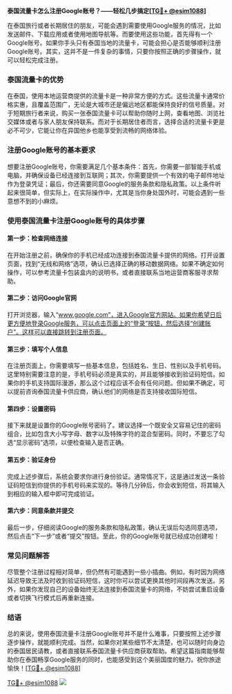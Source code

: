 **泰国流量卡怎么注册Google账号？——轻松几步搞定[[TG💪+ @esim1088](https://t.me/s/esim1088)]**

在泰国旅行或者长期居住的朋友，可能会遇到需要使用Google服务的情况，比如发送邮件、下载应用或者使用地图导航等。而要使用这些功能，首先得有一个Google账号。如果你手头只有泰国当地的流量卡，可能会担心是否能够顺利注册Google账号。其实，这并不是一件复杂的事情，只要你按照正确的步骤操作，就可以轻松完成注册。

### 泰国流量卡的优势

在泰国，使用本地运营商提供的流量卡是一种非常方便的方式。这些流量卡通常价格实惠，且覆盖范围广，无论是大城市还是偏远地区都能保持良好的信号质量。对于短期旅行者来说，购买一张泰国流量卡可以帮助你随时上网，查看地图、浏览社交媒体或者与家人朋友保持联系。而对于长期居住者而言，选择合适的流量卡更是必不可少，它能让你在异国他乡也能享受到流畅的网络体验。

### 注册Google账号的基本要求

想要注册Google账号，你需要满足几个基本条件：首先，你需要一部智能手机或电脑，并确保设备已经连接到互联网；其次，你需要提供一个有效的电子邮件地址作为登录凭证；最后，你还需要同意Google的服务条款和隐私政策。以上条件听起来很简单，但实际上，在实际操作中，尤其是当你身处国外时，可能会遇到一些意想不到的小麻烦。

### 使用泰国流量卡注册Google账号的具体步骤

#### 第一步：检查网络连接

在开始注册之前，确保你的手机已经成功连接到泰国流量卡提供的网络。打开设置页面，找到“无线和网络”选项，确认已选择正确的移动数据网络。如果不确定如何操作，可以参考流量卡包装盒内的说明书，或者直接联系当地运营商客服寻求帮助。

#### 第二步：访问Google官网

打开浏览器，输入“www.google.com”，进入Google官方网站。如果你希望日后更方便地登录Google服务，可以点击页面上的“登录”按钮，然后选择“创建账户”。这样可以直接跳转到注册页面。

#### 第三步：填写个人信息

在注册页面上，你需要填写一些基本信息，包括姓名、生日、性别以及手机号码。这里特别需要注意的是，手机号码必须是真实的，并且能够接收到验证码短信。如果你的手机支持国际漫游，那么这个过程应该不会有任何问题。但如果不确定，可以提前咨询泰国流量卡供应商，确认他们的网络是否支持接收国际短信。

#### 第四步：设置密码

接下来就是设置你的Google账号密码了。建议选择一个既安全又容易记住的密码组合，比如包含大小写字母、数字以及特殊字符的混合型密码。同时，不要忘了勾选“显示密码”选项，以便检查输入是否正确。

#### 第五步：验证身份

完成上述步骤后，系统会要求你进行身份验证。通常情况下，这是通过发送一条验证码短信到你提供的手机号码来实现的。等待几分钟后，你会收到短信，将其输入到相应的输入框中即可完成验证。

#### 第六步：同意条款并提交

最后一步，仔细阅读Google的服务条款和隐私政策，确认无误后勾选同意选项，然后点击“下一步”或者“提交”按钮。至此，你的Google账号就已经成功创建啦！

### 常见问题解答

尽管整个注册过程相对简单，但仍然有可能遇到一些小插曲。例如，有时因为网络延迟导致无法及时收到验证码短信，这时你可以尝试更换其他时间段再次发送。另外，如果你发现自己的设备始终无法连接到泰国流量卡的网络，不妨尝试重启设备或者切换飞行模式后再重新连接。

### 结语

总的来说，使用泰国流量卡注册Google账号并不是什么难事，只要按照上述步骤逐步操作，就能顺利完成。当然，如果你对某些细节不太清楚，也可以随时向身边的泰国居民请教，或者直接联系泰国流量卡供应商获取帮助。希望这篇指南能够帮助你在泰国畅享Google服务的同时，也能感受到这个美丽国度的魅力。祝你旅途愉快！[[TG💪+ @esim1088](https://t.me/s/esim1088)]

[TG💪+ @esim1088](https://t.me/s/esim1088) ![](https://i.postimg.cc/4NQfJmqS/Snipaste-2025-05-13-00-14-12.png)